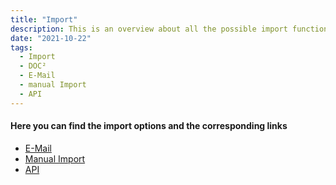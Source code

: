 ```yaml
---
title: "Import"
description: This is an overview about all the possible import functionalities in DOC². Often used are E-Mail import and manual import.
date: "2021-10-22"
tags:
  - Import
  - DOC²
  - E-Mail
  - manual Import
  - API
---
```


#### Here you can find the import options and the corresponding links

- [E-Mail](/doc2/e-mail/)
- [Manual Import](/doc2/manual-import/)
- [API](/doc2/api-integration/api-integration/)

